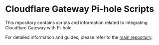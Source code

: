 # Cloudflare Gateway Pi-hole Scripts

This repository contains scripts and information related to integrating Cloudflare Gateway with Pi-hole.

For detailed information and guides, please refer to the [main repository](https://github.com/mrrfv/cloudflare-gateway-pihole-scripts).